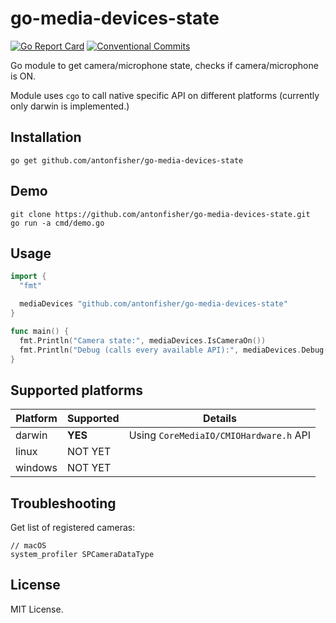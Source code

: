 # go-media-devices-state

[![Go Report Card](https://goreportcard.com/badge/github.com/antonfisher/go-media-devices-state)](https://goreportcard.com/report/github.com/antonfisher/go-media-devices-state)
[![Conventional Commits](https://img.shields.io/badge/Conventional%20Commits-1.0.0-yellow.svg)](https://conventionalcommits.org)

Go module to get camera/microphone state, checks if camera/microphone is ON.

Module uses `cgo` to call native specific API on different platforms (currently only darwin is implemented.)

## Installation

```shell
go get github.com/antonfisher/go-media-devices-state
```

## Demo

```shell
git clone https://github.com/antonfisher/go-media-devices-state.git
go run -a cmd/demo.go
```

## Usage

```go
import {
  "fmt"

  mediaDevices "github.com/antonfisher/go-media-devices-state"
}

func main() {
  fmt.Println("Camera state:", mediaDevices.IsCameraOn())
  fmt.Println("Debug (calls every available API):", mediaDevices.Debug())
}
```

## Supported platforms

| Platform | Supported | Details                                |
|----------|-----------|----------------------------------------|
| darwin   | **YES**   | Using `CoreMediaIO/CMIOHardware.h` API |
| linux    | NOT YET   |                                        |
| windows  | NOT YET   |                                        |

## Troubleshooting

Get list of registered cameras:
```shell
// macOS
system_profiler SPCameraDataType
```

## License

MIT License.
